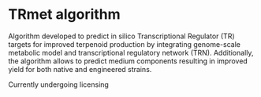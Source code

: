 # TRmet algorithm
Algorithm developed to predict in silico Transcriptional Regulator (TR) targets for improved terpenoid production by integrating genome-scale metabolic model and transcriptional regulatory network (TRN). 
Additionally, the algorithm allows to predict medium components resulting in improved yield for both native and engineered strains. 


Currently undergoing licensing 
